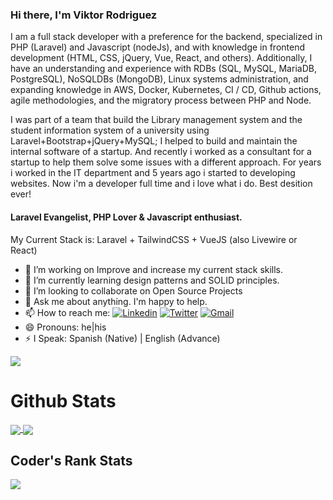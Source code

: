 ### Hi there, I'm Viktor Rodriguez

<!--
**t1t0/t1t0** is a ✨ _special_ ✨ repository because its `README.md` (this file) appears on your GitHub profile.

Here are some ideas to get you started:
-->
I am a full stack developer with a preference for the backend, specialized in PHP (Laravel) and Javascript (nodeJs), and with knowledge in frontend development (HTML, CSS, jQuery, Vue, React, and others). Additionally, I have an understanding and experience with RDBs (SQL, MySQL, MariaDB, PostgreSQL), NoSQLDBs (MongoDB), Linux systems administration, and expanding knowledge in AWS, Docker, Kubernetes, CI / CD, Github actions, agile methodologies, and the migratory process between PHP and Node.

I was part of a team that build the Library management system and the student information system of a university using Laravel+Bootstrap+jQuery+MySQL; I helped to build and maintain the internal software of a startup. And recently i worked as a consultant for a startup to help them solve some issues with a different approach. For years i worked in the IT department and 5 years ago i started to developing websites. Now i'm a developer full time and i love what i do. Best desition ever!

#### Laravel Evangelist, PHP Lover & Javascript enthusiast.

My Current Stack is: Laravel + TailwindCSS + VueJS (also Livewire or React)

- 🔭 I’m working on Improve and increase my current stack skills.
- 🌱 I’m currently learning design patterns and SOLID principles.
- 👯 I’m looking to collaborate on Open Source Projects
- 💬 Ask me about anything. I'm happy to help.
- 📫 How to reach me: [![Linkedin](https://img.shields.io/badge/-Viktor_Rodriguez-blue?style=flat&logo=Linkedin&logoColor=white)](https://www.linkedin.com/in/viktor-a-rodriguez-o/)
[![Twitter](https://img.shields.io/badge/-@viktort1t0-1DA1F2?style=flat&logo=Twitter&logoColor=white)](https://twitter.com/viktort1t0)
[![Gmail](https://img.shields.io/badge/-viktor.a.rodriguez.o-D44638?style=flat&logo=Gmail&logoColor=white)](mailto:viktor.a.rodriguez.o@gmail.com)
- 😄 Pronouns: he|his
- ⚡ I Speak: Spanish (Native) | English (Advance)


<!-- Profile View Count -->
![](https://komarev.com/ghpvc/?username=t1t0&color=brightgreen&style=flat)

# Github Stats
<a href="https://github-readme-stats.vercel.app/api?username=t1t0&count_private=true&show_icons=true&hide=issues&include_all_commits=true">
  <img align="center" src="https://github-readme-stats.vercel.app/api?username=t1t0&count_private=true&show_icons=true&hide=issues&include_all_commits=true" />
</a>
<a href="https://github-readme-stats.vercel.app/api/top-langs/?username=t1t0&layout=compact&langs_count=6">
  <img align="center" src="https://github-readme-stats.vercel.app/api/top-langs/?username=t1t0&layout=compact&langs_count=6" />
</a>

## Coder's Rank Stats
<a href="https://profile.codersrank.io/user/t1t0/">
  <img align="center" src="https://cr-ss-service.azurewebsites.net/api/ScreenShot?widget=summary&username=t1t0&branding=false&show-avatar=false" />
</a>
